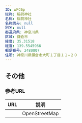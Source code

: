 ```yaml
---
ID: wFC6p
総称: 稲荷神社
名称: 稲荷神社
名称読み: null
別名: null
都道府県: 神奈川県
区域: 鎌倉市
緯度: 35.31518
経度: 139.5545966
郵便番号: 2480007
住所: 神奈川県鎌倉市大町１丁目１１−２０
---
```


## その他

### 参考URL

| URL | 説明          |
| --- | ------------- |
|     | OpenStreetMap |
